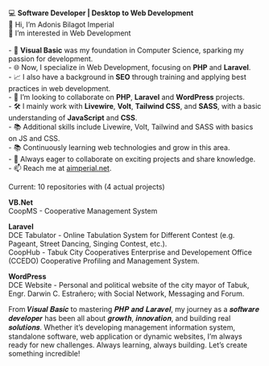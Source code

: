 💻 <strong>Software Developer | Desktop to Web Development</strong>
<br>👋 Hi, I’m Adonis Bilagot Imperial
<br>💞️ I’m interested in Web Development<br>
<br>- 🌱 <strong>Visual Basic</strong> was my foundation in Computer Science, sparking my passion for development.
<br>- 🌐 Now, I specialize in Web Development, focusing on <strong>PHP</strong> and <strong>Laravel</strong>.
<br>- 📈 I also have a background in <strong>SEO</strong> through training and applying best practices in web development.
<br>- 👀 I’m looking to collaborate on <strong>PHP</strong>, <strong>Laravel</strong> and <strong>WordPress</strong> projects.
<br>- 🛠️ I mainly work with <strong>Livewire</strong>, <strong>Volt</strong>, <strong>Tailwind CSS</strong>, and <strong>SASS</strong>, with a basic understanding of <strong>JavaScript</strong> and <strong>CSS</strong>.
<br>- 📚 Additional skills include Livewire, Volt, Tailwind and SASS with basics on JS and CSS.
<br>- 📚 Continuously learning web technologies and grow in this area.
<br>- 🚀 Always eager to collaborate on exciting projects and share knowledge.
<br>- 📫 Reach me at <a href="https://www.facebook.com/aimperial.net">aimperial.net</a>.

Current: 10 repositories with (4 actual projects)

<strong>VB.Net</strong>
<br>CoopMS - Cooperative Management System

<strong>Laravel</strong>
<br>DCE Tabulator - Online Tabulation System for Different Contest (e.g. Pageant, Street Dancing, Singing Contest, etc.).
<br>CoopHub - Tabuk City Cooperatives Enterprise and Developement Office (CCEDO) Cooperative Profiling and Management System.

<strong>WordPress</strong>
<br>DCE Website - Personal and political website of the city mayor of Tabuk, Engr. Darwin C. Estrañero; with Social Network, Messaging and Forum.

From 𝑽𝒊𝒔𝒖𝒂𝒍 𝑩𝒂𝒔𝒊𝒄 to mastering 𝑷𝑯𝑷 𝒂𝒏𝒅 𝑳𝒂𝒓𝒂𝒗𝒆𝒍, my journey as a 𝒔𝒐𝒇𝒕𝒘𝒂𝒓𝒆 𝒅𝒆𝒗𝒆𝒍𝒐𝒑𝒆𝒓 has been all about 𝒈𝒓𝒐𝒘𝒕𝒉, 𝒊𝒏𝒏𝒐𝒗𝒂𝒕𝒊𝒐𝒏, and building real 𝒔𝒐𝒍𝒖𝒕𝒊𝒐𝒏𝒔. Whether it’s developing management information system, standalone software, web application or dynamic websites, I’m always ready for new challenges.
Always learning, always building. Let’s create something incredible!

<!---
Adonis1120/Adonis1120 is a ✨ special ✨ repository because its `README.md` (this file) appears on your GitHub profile.
You can click the Preview link to take a look at your changes.
--->
